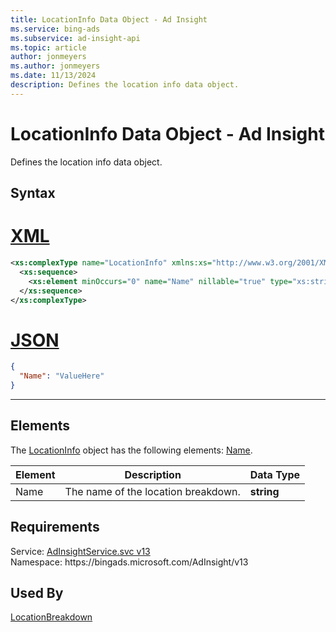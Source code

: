 ```yaml
---
title: LocationInfo Data Object - Ad Insight
ms.service: bing-ads
ms.subservice: ad-insight-api
ms.topic: article
author: jonmeyers
ms.author: jonmeyers
ms.date: 11/13/2024
description: Defines the location info data object.
---
```

# LocationInfo Data Object - Ad Insight
Defines the location info data object.

## Syntax

# [XML](#tab/xml)

```xml
<xs:complexType name="LocationInfo" xmlns:xs="http://www.w3.org/2001/XMLSchema">
  <xs:sequence>
    <xs:element minOccurs="0" name="Name" nillable="true" type="xs:string" />
  </xs:sequence>
</xs:complexType>
```

# [JSON](#tab/json)

```json
{
  "Name": "ValueHere"
}
```

-----

## <a name="elements"></a>Elements

The [LocationInfo](locationinfo.md) object has the following elements: [Name](#name).

|Element|Description|Data Type|
|-----------|---------------|-------------|
|<a name="name"></a>Name|The name of the location breakdown.|**string**|

## Requirements
Service: [AdInsightService.svc v13](https://adinsight.api.bingads.microsoft.com/Api/Advertiser/AdInsight/v13/AdInsightService.svc)  
Namespace: https\://bingads.microsoft.com/AdInsight/v13  

## Used By
[LocationBreakdown](locationbreakdown.md)  
